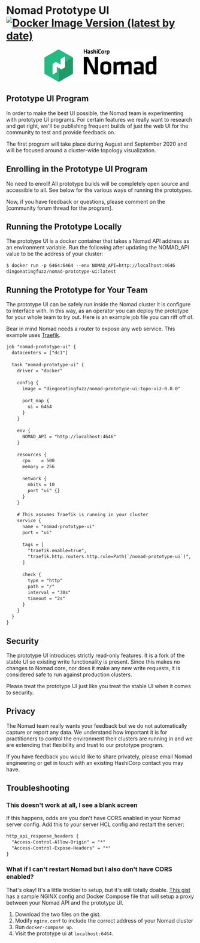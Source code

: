 # Nomad Prototype UI [![Docker Image Version (latest by date)](https://img.shields.io/docker/v/dingoeatingfuzz/nomad-prototype-ui?sort=date)](https://hub.docker.com/r/dingoeatingfuzz/nomad-prototype-ui)

<p align="center" style="text-align:center;">
  <img src="https://github.com/hashicorp/nomad/blob/19c404ca791d6ebe95a81738d7dc6623ab28564d/website/public/img/logo-hashicorp.svg" width="300" />
</p>

## Prototype UI Program

In order to make the best UI possible, the Nomad team is experimenting with prototype UI programs. For certain features we really want to research and get right, we'll be publishing frequent builds of just the web UI for the community to test and provide feedback on.

The first program will take place during August and September 2020 and will be focused around a cluster-wide topology visualization.

## Enrolling in the Prototype UI Program

No need to enroll! All prototype builds will be completely open source and accessible to all. See below for the various ways of running the prototypes.

Now, if you have feedback or questions, please comment on the [community forum thread for the program].

## Running the Prototype Locally

The prototype UI is a docker container that takes a Nomad API address as an environment variable. Run the following after updating the NOMAD_API value to be the address of your cluster:

```console
$ docker run -p 6464:6464 --env NOMAD_API=http://localhost:4646 dingoeatingfuzz/nomad-prototype-ui:latest
```

## Running the Prototype for Your Team

The prototype UI can be safely run inside the Nomad cluster it is configure to interface with. In this way, as an operator you can deploy the prototype for your whole team to try out. Here is an example job file you can riff off of.

Bear in mind Nomad needs a router to expose any web service. This example uses [Traefik](https://learn.hashicorp.com/tutorials/nomad/load-balancing-traefik).

```hcl
job "nomad-prototype-ui" {
  datacenters = ["dc1"]

  task "nomad-prototype-ui" {
    driver = "docker"

    config {
      image = "dingoeatingfuzz/nomad-prototype-ui:topo-viz-0.0.0"

      port_map {
        ui = 6464
      }
    }

    env {
      NOMAD_API = "http://localhost:4646"
    }

    resources {
      cpu    = 500
      memory = 256

      network {
        mbits = 10
        port "ui" {}
      }
    }

    # This assumes Traefik is running in your cluster
    service {
      name = "nomad-prototype-ui"
      port = "ui"

      tags = [
        "traefik.enable=true",
        "traefik.http.routers.http.rule=Path(`/nomad-prototype-ui`)",
      ]

      check {
        type = "http"
        path = "/"
        interval = "30s"
        timeout = "2s"
      }
    }
  }
}
```

## Security

The prototype UI introduces strictly read-only features. It is a fork of the stable UI so existing write functionality is present. Since this makes no changes to Nomad core, nor does it make any new write requests, it is considered safe to run against production clusters.

Please treat the prototype UI just like you treat the stable UI when it comes to security.

## Privacy

The Nomad team really wants your feedback but we do not automatically capture or report any data. We understand how important it is for practitioners to control the environment their clusters are running in and we are extending that flexibility and trust to our prototype program.

If you have feedback you would like to share privately, please email Nomad engineering or get in touch with an existing HashiCorp contact you may have.

## Troubleshooting

### This doesn't work at all, I see a blank screen

If this happens, odds are you don't have CORS enabled in your Nomad server config. Add this to your server HCL config and restart the server:

```hcl
http_api_response_headers {
  "Access-Control-Allow-Origin" = "*"
  "Access-Control-Expose-Headers" = "*"
}
```

### What if I can't restart Nomad but I also don't have CORS enabled?

That's okay! It's a little trickier to setup, but it's still totally doable. [This gist](https://gist.github.com/DingoEatingFuzz/f0ab7279c9fd73ec783a15bbac0ba037) has a sample NGINX config and Docker Compose file that will setup a proxy between your Nomad API and the prototype UI.

1. Download the two files on the gist.
2. Modify `nginx.conf` to include the correct address of your Nomad cluster
3. Run `docker-compose up`.
4. Visit the prototype ui at `localhost:6464`.
